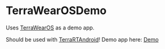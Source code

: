 # TerraWearOSDemo

Uses [TerraWearOS](https://github.com/tryterra/TerraWearOS) as a demo app.

Should be used with [TerraRTAndroid](https://github.com/tryterra/TerraRTAndroid)! Demo app here: [Demo](https://github.com/tryterra/TerraRTAndroid-Demo)

